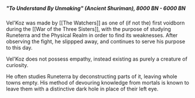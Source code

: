 ##### "To Understand By Unmaking" *(Ancient Shuriman)*, 8000 BN - 6000 BN

Vel'Koz was made by [[The Watchers]] as one of (if not the) first voidborn during the [[War of the Three Sisters]], with the purpose of studying Runeterra and the Physical Realm in order to find its weaknesses. After observing the fight, he slippped away, and continues to serve his purpose to this day.

Vel'Koz does not possess empathy, instead existing as purely a creature of curiosity. 

He often studies Runeterra by deconstructing parts of it, leaving whole towns empty. His method of devouring knowledge from mortals is known to leave them with a distinctive dark hole in place of their left eye.

